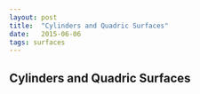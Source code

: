 ```yaml
---
layout: post
title:  "Cylinders and Quadric Surfaces"
date:   2015-06-06
tags: surfaces 
---
```


## Cylinders and Quadric Surfaces